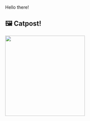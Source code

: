 Hello there!



## 🖼️ Catpost!

<sub>
    <img src="https://cdn2.thecatapi.com/images/5rg.jpg" height="256">
</sub>

